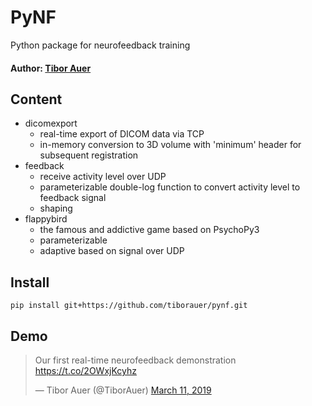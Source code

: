 # PyNF
Python package for neurofeedback training

#### Author: [Tibor Auer](https://twitter.com/TiborAuer)

## Content
- dicomexport 
  - real-time export of DICOM data via TCP
  - in-memory conversion to 3D volume with 'minimum' header for subsequent registration
- feedback
  - receive activity level over UDP
  - parameterizable double-log function to convert activity level to feedback signal
  - shaping
- flappybird
  - the famous and addictive game based on PsychoPy3
  - parameterizable
  - adaptive based on signal over UDP

## Install
`pip install git+https://github.com/tiborauer/pynf.git`

## Demo
<blockquote class="twitter-tweet" data-lang="en"><p lang="en" dir="ltr">Our first real-time neurofeedback demonstration <a href="https://t.co/2OWxjKcyhz">https://t.co/2OWxjKcyhz</a></p>&mdash; Tibor Auer (@TiborAuer) <a href="https://twitter.com/TiborAuer/status/1105197646854135814?ref_src=twsrc%5Etfw">March 11, 2019</a></blockquote>
